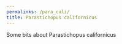 ```yaml
---
permalinks: /para_cali/
title: Parastichopus californicus
---
```


Some bits about Parastichopus californicus
